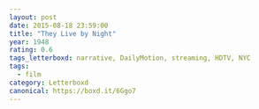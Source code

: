 ```yaml
---
layout: post 
date: 2015-08-18 23:59:00
title: "They Live by Night"
year: 1948
rating: 0.6
tags_letterboxd: narrative, DailyMotion, streaming, HDTV, NYC
tags:
  - film
category: Letterboxd
canonical: https://boxd.it/6Ggo7
---
```

